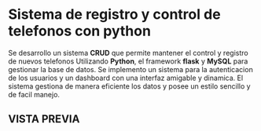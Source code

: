 # Sistema de registro y control de telefonos con python

Se desarrollo un sistema **CRUD** que permite mantener el control y registro de nuevos telefonos Utilizando **Python**, el framework **flask** y **MySQL** para gestionar la base de datos. Se implemento un sistema para la autenticacion de los usuarios y un dashboard con una interfaz amigable y dinamica. El sistema gestiona de manera eficiente los datos y posee un estilo sencillo y de facil manejo.

## VISTA PREVIA
